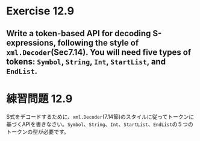 # Exercise 12.9
Write a token-based API for decoding S-expressions, following the style of `xml.Decoder`(Sec7.14). You will need five types of tokens: `Symbol`, `String`, `Int`, `StartList`, and `EndList`.
---
# 練習問題 12.9
S式をデコードするために、`xml.Decoder`(7.14節)のスタイルに従ってトークンに基づくAPIを書きなさい。`Symbol`、`String`、`Int`、`StartList`、`EndList`の５つのトークンの型が必要です。
